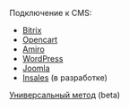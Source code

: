 Подключение к CMS:
* [Bitrix](wiki/bitrix)
* [Opencart](wiki/opencart)
* [Amiro](wiki/amiro)
* [WordPress](wiki/wordwress)
* [Joomla](wiki/joomla)
* [Insales](wiki/insales) (в разработке)

[Универсальный метод](wiki/universal) (beta)

